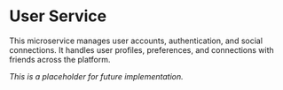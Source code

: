 # User Service

This microservice manages user accounts, authentication, and social connections. It handles user profiles, preferences, and connections with friends across the platform.

*This is a placeholder for future implementation.*
